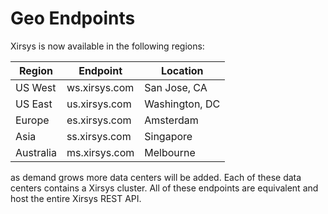 # Geo Endpoints

Xirsys is now available in the following regions:

| Region | Endpoint | Location |
| --- | --- | --- |
| US West | ws.xirsys.com | San Jose, CA |
| US East | us.xirsys.com | Washington, DC |
| Europe | es.xirsys.com | Amsterdam |
| Asia | ss.xirsys.com | Singapore |
| Australia | ms.xirsys.com | Melbourne |

as demand grows more data centers will be added. Each of these data centers contains a Xirsys cluster. All of these endpoints are equivalent and host the entire Xirsys REST API.





